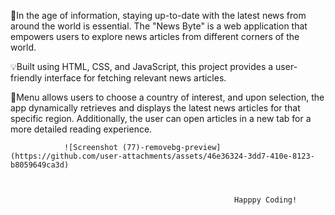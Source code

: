   🚀In the age of information, staying up-to-date with the latest news from around the world is essential.
    The "News Byte" is a web application that empowers users to explore news articles from different corners of the world.
   
  💡Built using HTML, CSS, and JavaScript, this project provides a user-friendly interface for fetching relevant news articles.
 
  📌Menu allows users to choose a country of interest, and upon selection, the app dynamically retrieves and displays the latest news articles 
    for that specific region. Additionally, the user can open articles in a new tab for a more detailed reading experience.

   

                                                    
                                                     
                ![Screenshot (77)-removebg-preview](https://github.com/user-attachments/assets/46e36324-3dd7-410e-8123-b8059649ca3d)

                                                      
                                                      
                                                      Happpy Coding!
